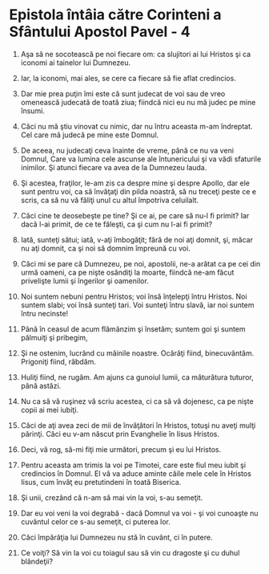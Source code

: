 # Epistola &#238;nt&#226;ia c&#259;tre Corinteni a Sf&#226;ntului Apostol Pavel - 4

1. Aşa să ne socotească pe noi fiecare om: ca slujitori ai lui Hristos şi ca iconomi ai tainelor lui Dumnezeu. 

2. Iar, la iconomi, mai ales, se cere ca fiecare să fie aflat credincios. 

3. Dar mie prea puţin îmi este că sunt judecat de voi sau de vreo omenească judecată de toată ziua; fiindcă nici eu nu mă judec pe mine însumi. 

4. Căci nu mă ştiu vinovat cu nimic, dar nu întru aceasta m-am îndreptat. Cel care mă judecă pe mine este Domnul. 

5. De aceea, nu judecaţi ceva înainte de vreme, până ce nu va veni Domnul, Care va lumina cele ascunse ale întunericului şi va vădi sfaturile inimilor. Şi atunci fiecare va avea de la Dumnezeu lauda. 

6. Şi acestea, fraţilor, le-am zis ca despre mine şi despre Apollo, dar ele sunt pentru voi, ca să învăţaţi din pilda noastră, să nu treceţi peste ce e scris, ca să nu vă făliţi unul cu altul împotriva celuilalt. 

7. Căci cine te deosebeşte pe tine? Şi ce ai, pe care să nu-l fi primit? Iar dacă l-ai primit, de ce te făleşti, ca şi cum nu l-ai fi primit? 

8. Iată, sunteţi sătui; iată, v-aţi îmbogăţit; fără de noi aţi domnit, şi, măcar nu aţi domnit, ca şi noi să domnim împreună cu voi. 

9. Căci mi se pare că Dumnezeu, pe noi, apostolii, ne-a arătat ca pe cei din urmă oameni, ca pe nişte osândiţi la moarte, fiindcă ne-am făcut privelişte lumii şi îngerilor şi oamenilor. 

10. Noi suntem nebuni pentru Hristos; voi însă înţelepţi întru Hristos. Noi suntem slabi; voi însă sunteţi tari. Voi sunteţi întru slavă, iar noi suntem întru necinste! 

11. Până în ceasul de acum flămânzim şi însetăm; suntem goi şi suntem pălmuiţi şi pribegim, 

12. Şi ne ostenim, lucrând cu mâinile noastre. Ocărâţi fiind, binecuvântăm. Prigoniţi fiind, răbdăm. 

13. Huliţi fiind, ne rugăm. Am ajuns ca gunoiul lumii, ca măturătura tuturor, până astăzi. 

14. Nu ca să vă ruşinez vă scriu acestea, ci ca să vă dojenesc, ca pe nişte copii ai mei iubiţi. 

15. Căci de aţi avea zeci de mii de învăţători în Hristos, totuşi nu aveţi mulţi părinţi. Căci eu v-am născut prin Evanghelie în Iisus Hristos. 

16. Deci, vă rog, să-mi fiţi mie următori, precum şi eu lui Hristos. 

17. Pentru aceasta am trimis la voi pe Timotei, care este fiul meu iubit şi credincios în Domnul. El vă va aduce aminte căile mele cele în Hristos Iisus, cum învăţ eu pretutindeni în toată Biserica. 

18. Şi unii, crezând că n-am să mai vin la voi, s-au semeţit. 

19. Dar eu voi veni la voi degrabă - dacă Domnul va voi - şi voi cunoaşte nu cuvântul celor ce s-au semeţit, ci puterea lor. 

20. Căci împărăţia lui Dumnezeu nu stă în cuvânt, ci în putere. 

21. Ce voiţi? Să vin la voi cu toiagul sau să vin cu dragoste şi cu duhul blândeţii? 

